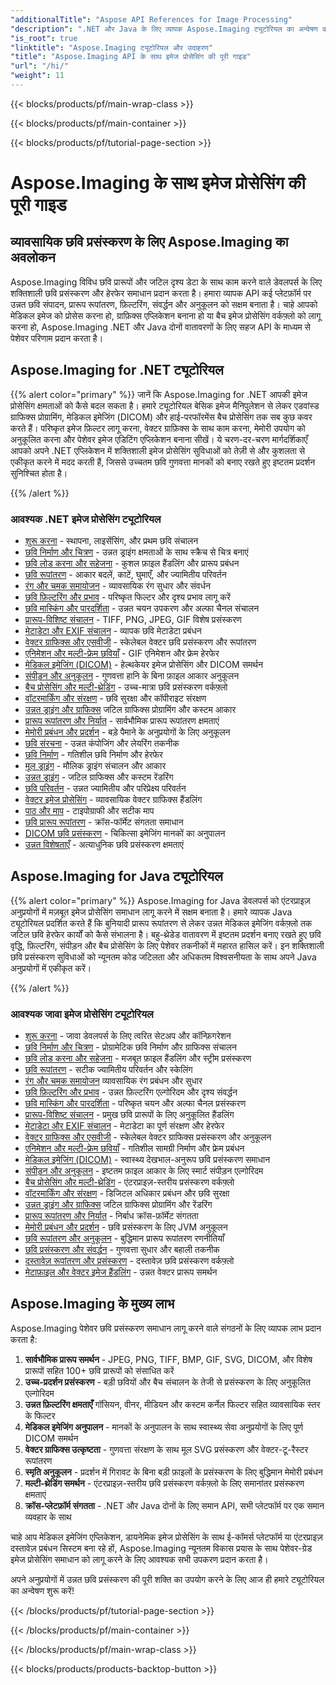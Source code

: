 ```yaml
---
"additionalTitle": "Aspose API References for Image Processing"
"description": ".NET और Java के लिए व्यापक Aspose.Imaging ट्यूटोरियल का अन्वेषण करें। चरण-दर-चरण मार्गदर्शिकाओं के साथ पेशेवर छवि हेरफेर, प्रारूप रूपांतरण, उन्नत फ़िल्टरिंग और अनुकूलन तकनीक सीखें।"
"is_root": true
"linktitle": "Aspose.Imaging ट्यूटोरियल और उदाहरण"
"title": "Aspose.Imaging API के साथ इमेज प्रोसेसिंग की पूरी गाइड"
"url": "/hi/"
"weight": 11
---
```


{{< blocks/products/pf/main-wrap-class >}}

{{< blocks/products/pf/main-container >}}

{{< blocks/products/pf/tutorial-page-section >}}

# Aspose.Imaging के साथ इमेज प्रोसेसिंग की पूरी गाइड

## व्यावसायिक छवि प्रसंस्करण के लिए Aspose.Imaging का अवलोकन

Aspose.Imaging विविध छवि प्रारूपों और जटिल दृश्य डेटा के साथ काम करने वाले डेवलपर्स के लिए शक्तिशाली छवि प्रसंस्करण और हेरफेर समाधान प्रदान करता है। हमारा व्यापक API कई प्लेटफ़ॉर्म पर उन्नत छवि संपादन, प्रारूप रूपांतरण, फ़िल्टरिंग, संवर्द्धन और अनुकूलन को सक्षम बनाता है। चाहे आपको मेडिकल इमेज को प्रोसेस करना हो, ग्राफ़िक्स एप्लिकेशन बनाना हो या बैच इमेज प्रोसेसिंग वर्कफ़्लो को लागू करना हो, Aspose.Imaging .NET और Java दोनों वातावरणों के लिए सहज API के माध्यम से पेशेवर परिणाम प्रदान करता है।

## Aspose.Imaging for .NET ट्यूटोरियल

{{% alert color="primary" %}}
जानें कि Aspose.Imaging for .NET आपकी इमेज प्रोसेसिंग क्षमताओं को कैसे बदल सकता है। हमारे ट्यूटोरियल बेसिक इमेज मैनिपुलेशन से लेकर एडवांस्ड ग्राफिक्स प्रोग्रामिंग, मेडिकल इमेजिंग (DICOM) और हाई-परफॉरमेंस बैच प्रोसेसिंग तक सब कुछ कवर करते हैं। परिष्कृत इमेज फ़िल्टर लागू करना, वेक्टर ग्राफ़िक्स के साथ काम करना, मेमोरी उपयोग को अनुकूलित करना और पेशेवर इमेज एडिटिंग एप्लिकेशन बनाना सीखें। ये चरण-दर-चरण मार्गदर्शिकाएँ आपको अपने .NET एप्लिकेशन में शक्तिशाली इमेज प्रोसेसिंग सुविधाओं को तेज़ी से और कुशलता से एकीकृत करने में मदद करती हैं, जिससे उच्चतम छवि गुणवत्ता मानकों को बनाए रखते हुए इष्टतम प्रदर्शन सुनिश्चित होता है।

{{% /alert %}}

### आवश्यक .NET इमेज प्रोसेसिंग ट्यूटोरियल

- [शुरू करना](./net/getting-started/) - स्थापना, लाइसेंसिंग, और प्रथम छवि संचालन
- [छवि निर्माण और चित्रण](./net/image-creation-drawing/) - उन्नत ड्राइंग क्षमताओं के साथ स्क्रैच से चित्र बनाएं
- [छवि लोड करना और सहेजना](./net/image-loading-saving/) - कुशल फ़ाइल हैंडलिंग और प्रारूप प्रबंधन
- [छवि रूपांतरण](./net/image-transformations/) - आकार बदलें, काटें, घुमाएँ, और ज्यामितीय परिवर्तन
- [रंग और चमक समायोजन](./net/color-brightness-adjustments/) - व्यावसायिक रंग सुधार और संवर्धन
- [छवि फ़िल्टरिंग और प्रभाव](./net/image-filtering-effects/) - परिष्कृत फिल्टर और दृश्य प्रभाव लागू करें
- [छवि मास्किंग और पारदर्शिता](./net/image-masking-transparency/) - उन्नत चयन उपकरण और अल्फा चैनल संचालन
- [प्रारूप-विशिष्ट संचालन](./net/format-specific-operations/) - TIFF, PNG, JPEG, GIF विशेष प्रसंस्करण
- [मेटाडेटा और EXIF संचालन](./net/metadata-exif-operations/) - व्यापक छवि मेटाडेटा प्रबंधन
- [वेक्टर ग्राफिक्स और एसवीजी](./net/vector-graphics-svg/) - स्केलेबल वेक्टर छवि प्रसंस्करण और रूपांतरण
- [एनिमेशन और मल्टी-फ्रेम छवियाँ](./net/animation-multi-frame-images/) - GIF एनिमेशन और फ्रेम हेरफेर
- [मेडिकल इमेजिंग (DICOM)](./net/medical-imaging-dicom/) - हेल्थकेयर इमेज प्रोसेसिंग और DICOM समर्थन
- [संपीड़न और अनुकूलन](./net/compression-optimization/) - गुणवत्ता हानि के बिना फ़ाइल आकार अनुकूलन
- [बैच प्रोसेसिंग और मल्टी-थ्रेडिंग](./net/batch-processing-multi-threading/) - उच्च-मात्रा छवि प्रसंस्करण वर्कफ़्लो
- [वॉटरमार्किंग और संरक्षण](./net/watermarking-protection/) - छवि सुरक्षा और कॉपीराइट संरक्षण
- [उन्नत ड्राइंग और ग्राफिक्स](./net/advanced-drawing-graphics/) जटिल ग्राफिक्स प्रोग्रामिंग और कस्टम आकार
- [प्रारूप रूपांतरण और निर्यात](./net/format-conversion-export/) - सार्वभौमिक प्रारूप रूपांतरण क्षमताएं
- [मेमोरी प्रबंधन और प्रदर्शन](./net/memory-management-performance/) - बड़े पैमाने के अनुप्रयोगों के लिए अनुकूलन
- [छवि संरचना](./net/image-composition/) - उन्नत कंपोजिंग और लेयरिंग तकनीक
- [छवि निर्माण](./net/image-creation/) - गतिशील छवि निर्माण और हेरफेर
- [मूल ड्राइंग](./net/basic-drawing/) - मौलिक ड्राइंग संचालन और आकार
- [उन्नत ड्राइंग](./net/advanced-drawing/) - जटिल ग्राफिक्स और कस्टम रेंडरिंग
- [छवि परिवर्तन](./net/image-transformation/) - उन्नत ज्यामितीय और परिप्रेक्ष्य परिवर्तन
- [वेक्टर इमेज प्रोसेसिंग](./net/vector-image-processing/) - व्यावसायिक वेक्टर ग्राफिक्स हैंडलिंग
- [पाठ और माप](./net/text-and-measurements/) - टाइपोग्राफी और सटीक माप
- [छवि प्रारूप रूपांतरण](./net/image-format-conversion/) - क्रॉस-फॉर्मेट संगतता समाधान
- [DICOM छवि प्रसंस्करण](./net/dicom-image-processing/) - चिकित्सा इमेजिंग मानकों का अनुपालन
- [उन्नत विशेषताएँ](./net/advanced-features/) - अत्याधुनिक छवि प्रसंस्करण क्षमताएं

## Aspose.Imaging for Java ट्यूटोरियल

{{% alert color="primary" %}}
Aspose.Imaging for Java डेवलपर्स को एंटरप्राइज़ अनुप्रयोगों में मज़बूत इमेज प्रोसेसिंग समाधान लागू करने में सक्षम बनाता है। हमारे व्यापक Java ट्यूटोरियल प्रदर्शित करते हैं कि बुनियादी प्रारूप रूपांतरण से लेकर उन्नत मेडिकल इमेजिंग वर्कफ़्लो तक जटिल छवि हेरफेर कार्यों को कैसे संभालना है। बहु-थ्रेडेड वातावरण में इष्टतम प्रदर्शन बनाए रखते हुए छवि वृद्धि, फ़िल्टरिंग, संपीड़न और बैच प्रोसेसिंग के लिए पेशेवर तकनीकों में महारत हासिल करें। इन शक्तिशाली छवि प्रसंस्करण सुविधाओं को न्यूनतम कोड जटिलता और अधिकतम विश्वसनीयता के साथ अपने Java अनुप्रयोगों में एकीकृत करें।

{{% /alert %}}

### आवश्यक जावा इमेज प्रोसेसिंग ट्यूटोरियल

- [शुरू करना](./java/getting-started/) - जावा डेवलपर्स के लिए त्वरित सेटअप और कॉन्फ़िगरेशन
- [छवि निर्माण और चित्रण](./java/image-creation-drawing/) - प्रोग्रामेटिक छवि निर्माण और ग्राफिक्स संचालन
- [छवि लोड करना और सहेजना](./java/image-loading-saving/) - मजबूत फ़ाइल हैंडलिंग और स्ट्रीम प्रसंस्करण
- [छवि रूपांतरण](./java/image-transformations/) - सटीक ज्यामितीय परिवर्तन और स्केलिंग
- [रंग और चमक समायोजन](./java/color-brightness-adjustments/) व्यावसायिक रंग प्रबंधन और सुधार
- [छवि फ़िल्टरिंग और प्रभाव](./java/image-filtering-effects/) - उन्नत फ़िल्टरिंग एल्गोरिदम और दृश्य संवर्द्धन
- [छवि मास्किंग और पारदर्शिता](./java/image-masking-transparency/) - परिष्कृत चयन और अल्फा चैनल प्रसंस्करण
- [प्रारूप-विशिष्ट संचालन](./java/format-specific-operations/) - प्रमुख छवि प्रारूपों के लिए अनुकूलित हैंडलिंग
- [मेटाडेटा और EXIF संचालन](./java/metadata-exif-operations/) - मेटाडेटा का पूर्ण संरक्षण और हेरफेर
- [वेक्टर ग्राफिक्स और एसवीजी](./java/vector-graphics-svg/) - स्केलेबल वेक्टर ग्राफिक्स प्रसंस्करण और अनुकूलन
- [एनिमेशन और मल्टी-फ्रेम छवियाँ](./java/animation-multi-frame-images/) - गतिशील सामग्री निर्माण और फ्रेम प्रबंधन
- [मेडिकल इमेजिंग (DICOM)](./java/medical-imaging-dicom/) - स्वास्थ्य देखभाल-अनुरूप छवि प्रसंस्करण समाधान
- [संपीड़न और अनुकूलन](./java/compression-optimization/) - इष्टतम फ़ाइल आकार के लिए स्मार्ट संपीड़न एल्गोरिदम
- [बैच प्रोसेसिंग और मल्टी-थ्रेडिंग](./java/batch-processing-multi-threading/) - एंटरप्राइज़-स्तरीय प्रसंस्करण वर्कफ़्लो
- [वॉटरमार्किंग और संरक्षण](./java/watermarking-protection/) - डिजिटल अधिकार प्रबंधन और छवि सुरक्षा
- [उन्नत ड्राइंग और ग्राफिक्स](./java/advanced-drawing-graphics/) जटिल ग्राफिक्स प्रोग्रामिंग और रेंडरिंग
- [प्रारूप रूपांतरण और निर्यात](./java/format-conversion-export/) - निर्बाध क्रॉस-फ़ॉर्मेट संगतता
- [मेमोरी प्रबंधन और प्रदर्शन](./java/memory-management-performance/) - छवि प्रसंस्करण के लिए JVM अनुकूलन
- [छवि रूपांतरण और अनुकूलन](./java/image-conversion-and-optimization/) - बुद्धिमान प्रारूप रूपांतरण रणनीतियाँ
- [छवि प्रसंस्करण और संवर्द्धन](./java/image-processing-and-enhancement/) - गुणवत्ता सुधार और बहाली तकनीक
- [दस्तावेज़ रूपांतरण और प्रसंस्करण](./java/document-conversion-and-processing/) - दस्तावेज़ छवि प्रसंस्करण वर्कफ़्लो
- [मेटाफ़ाइल और वेक्टर इमेज हैंडलिंग](./java/metafile-and-vector-image-handling/) - उन्नत वेक्टर प्रारूप समर्थन

## Aspose.Imaging के मुख्य लाभ

Aspose.Imaging पेशेवर छवि प्रसंस्करण समाधान लागू करने वाले संगठनों के लिए व्यापक लाभ प्रदान करता है:

1. **सार्वभौमिक प्रारूप समर्थन** - JPEG, PNG, TIFF, BMP, GIF, SVG, DICOM, और विशेष प्रारूपों सहित 100+ छवि प्रारूपों को संसाधित करें
2. **उच्च-प्रदर्शन प्रसंस्करण** - बड़ी छवियों और बैच संचालन के तेजी से प्रसंस्करण के लिए अनुकूलित एल्गोरिदम
3. **उन्नत फ़िल्टरिंग क्षमताएँ** गॉसियन, वीनर, मीडियन और कस्टम कर्नेल फिल्टर सहित व्यावसायिक स्तर के फिल्टर
4. **मेडिकल इमेजिंग अनुपालन** - मानकों के अनुपालन के साथ स्वास्थ्य सेवा अनुप्रयोगों के लिए पूर्ण DICOM समर्थन
5. **वेक्टर ग्राफिक्स उत्कृष्टता** - गुणवत्ता संरक्षण के साथ मूल SVG प्रसंस्करण और वेक्टर-टू-रैस्टर रूपांतरण
6. **स्मृति अनुकूलन** - प्रदर्शन में गिरावट के बिना बड़ी फ़ाइलों के प्रसंस्करण के लिए बुद्धिमान मेमोरी प्रबंधन
7. **मल्टी-थ्रेडिंग समर्थन** - एंटरप्राइज़-स्तरीय छवि प्रसंस्करण वर्कफ़्लो के लिए समानांतर प्रसंस्करण क्षमताएं
8. **क्रॉस-प्लेटफ़ॉर्म संगतता** - .NET और Java दोनों के लिए समान API, सभी प्लेटफॉर्म पर एक समान व्यवहार के साथ

चाहे आप मेडिकल इमेजिंग एप्लिकेशन, डायनेमिक इमेज प्रोसेसिंग के साथ ई-कॉमर्स प्लेटफॉर्म या एंटरप्राइज़ दस्तावेज़ प्रबंधन सिस्टम बना रहे हों, Aspose.Imaging न्यूनतम विकास प्रयास के साथ पेशेवर-ग्रेड इमेज प्रोसेसिंग समाधान को लागू करने के लिए आवश्यक सभी उपकरण प्रदान करता है।

अपने अनुप्रयोगों में उन्नत छवि प्रसंस्करण की पूरी शक्ति का उपयोग करने के लिए आज ही हमारे ट्यूटोरियल का अन्वेषण शुरू करें!

{{< /blocks/products/pf/tutorial-page-section >}}

{{< /blocks/products/pf/main-container >}}

{{< /blocks/products/pf/main-wrap-class >}}

{{< blocks/products/products-backtop-button >}}